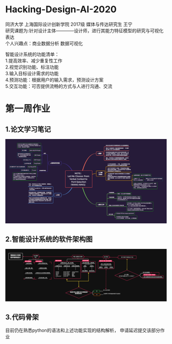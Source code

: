 # Hacking-Design-AI-2020
同济大学 上海国际设计创新学院 2017级 媒体与传达研究生 王宁  
研究课题为:针对设计主体————设计师，进行其能力特征模型的研究与可视化表达  
个人兴趣点：商业数据分析 数据可视化  

智能设计系统的功能清单：   
1.提高效率、减少重复性工作  
2.视觉识别功能、标注功能  
3.输入目标设计需求的功能  
4.预测功能：根据用户的输入需求，预测设计方案  
5.交互功能：可否提供流畅的方式与人进行沟通、交流    

# 第一周作业
## 1.论文学习笔记
![image](https://github.com/lemonxixixi/Hacking-Design-AI-2020/blob/master/Lesson1_Assignment/Paper_Note.png)

## 2.智能设计系统的软件架构图
![image](Lesson1_Assignment/Structure_of_Intelligent_Design.png)
## 3.代码骨架
目前仍在熟悉python的语法和上述功能实现的结构解析，
申请延迟提交该部分作业
